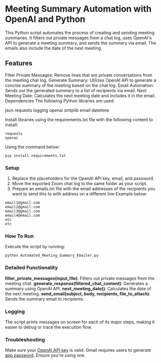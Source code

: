 # Meeting Summary Automation with OpenAI and Python

This Python script automates the process of creating and sending meeting summaries. It filters out private messages from a chat log, uses OpenAI's API to generate a meeting summary, and sends the summary via email. The emails also include the date of the next meeting.

## Features
Filter Private Messages: Remove lines that are private conversations from the meeting chat log.
Generate Summary: Utilizes OpenAI API to generate a concise summary of the meeting based on the chat log.
Email Automation: Sends out the generated summary to a list of recipients via email.
Next Meeting Date: Calculates the next meeting date and includes it in the email.
Dependencies
The following Python libraries are used:

json
requests
logging
openai
smtplib
email
datetime

Install libraries using the requirements.txt file with the following content to install:
```
requests 
openai
```

Using the command below:

`pip install requirements.txt`



### Setup
1. Replace the placeholders for the OpenAI API key, email, and password.
2. Move the exported Zoom chat log to the same folder as your script.
3. Prepare an emails.txt file with the email addresses of the recipients you want to send this to with address on a different line
Example below:
```
email1@gmail.com
email2@gmail.com
email3@gmail.com
email4@email.com
etc
etc
```

### How To Run
Execute the script by running:

`python Automated_Meeting_Summary_Emailer.py`

### Detailed Functionality
**filter_private_messages(input_file)**: Filters out private messages from the meeting chat.
**generate_response(filtered_chat_content)**: Generates a summary using OpenAI API.
**next_meeting_date()**: Calculates the date of the next meeting.
**send_email(subject, body, recipients, file_to_attach)**: Sends the summary email to recipients.

### Logging
The script prints messages on screen for each of its major steps, making it easier to debug or trace the execution flow.

### Troubleshooting
Make sure your [OpenAI API key](https://platform.openai.com/docs/introduction) is valid.
Gmail requires users to generate [app password](https://support.google.com/accounts/answer/185833?hl=en). Ensure you're using one.
